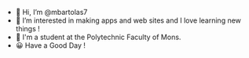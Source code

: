 - 👋 Hi, I’m @mbartolas7 
- 👀 I’m interested in making apps and web sites and I love learning new things ! 
- 🌱 I'm a student at the Polytechnic Faculty of Mons. 
- 😀 Have a Good Day !
